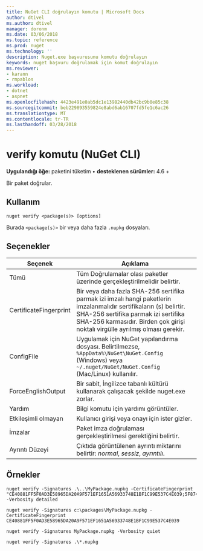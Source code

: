 ```yaml
---
title: NuGet CLI doğrulayın komutu | Microsoft Docs
author: dtivel
ms.author: dtivel
manager: doronm
ms.date: 03/06/2018
ms.topic: reference
ms.prod: nuget
ms.technology: ''
description: Nuget.exe başvurusunu komutu doğrulayın
keywords: nuget başvuru doğrulamak için komut doğrulayın
ms.reviewer:
- karann
- rmpablos
ms.workload:
- dotnet
- aspnet
ms.openlocfilehash: 4423e491e0ab5dc1e13982440db42bc9b0e85c38
ms.sourcegitcommit: beb229893559824e8abd6ab16707fd5fe1c6ac26
ms.translationtype: MT
ms.contentlocale: tr-TR
ms.lasthandoff: 03/28/2018
---
```

# <a name="verify-command-nuget-cli"></a>verify komutu (NuGet CLI)

**Uygulandığı öğe:** paketini tüketim &bullet; **desteklenen sürümler:** 4.6 +

Bir paket doğrular.

## <a name="usage"></a>Kullanım

```cli
nuget verify <package(s)> [options]
```

Burada `<package(s)>` bir veya daha fazla `.nupkg` dosyaları.

## <a name="options"></a>Seçenekler

| Seçenek | Açıklama |
| --- | --- |
| Tümü | Tüm Doğrulamalar olası paketler üzerinde gerçekleştirilmelidir belirtir. |
| CertificateFingerprint | Bir veya daha fazla SHA-256 sertifika parmak izi imzalı hangi paketlerin imzalanmalıdır sertifikaların (s) belirtir. SHA-256 sertifika parmak izi sertifika SHA-256 karmasıdır. Birden çok girişi noktalı virgülle ayrılmış olması gerekir. |
| ConfigFile | Uygulamak için NuGet yapılandırma dosyası. Belirtilmezse, `%AppData%\NuGet\NuGet.Config` (Windows) veya `~/.nuget/NuGet/NuGet.Config` (Mac/Linux) kullanılır.|
| ForceEnglishOutput | Bir sabit, İngilizce tabanlı kültürü kullanarak çalışacak şekilde nuget.exe zorlar. |
| Yardım | Bilgi komutu için yardımı görüntüler. |
| Etkileşimli olmayan | Kullanıcı girişi veya onayı için ister gizler. |
| İmzalar | Paket imza doğrulaması gerçekleştirilmesi gerektiğini belirtir. |
| Ayrıntı Düzeyi | Çıktıda görüntülenen ayrıntı miktarını belirtir: *normal*, *sessiz*, *ayrıntılı*. |

## <a name="examples"></a>Örnekler

```cli
nuget verify -Signatures .\..\MyPackage.nupkg -CertificateFingerprint "CE40881FF5F0AD3E58965DA20A9F571EF1651A56933748E1BF1C99E537C4E039;5F874AAF47BCB268A19357364E7FBB09D6BF9E8A93E1229909AC5CAC865802E2" -Verbosity detailed

nuget verify -Signatures c:\packages\MyPackage.nupkg -CertificateFingerprint CE40881FF5F0AD3E58965DA20A9F571EF1651A56933748E1BF1C99E537C4E039

nuget verify -Signatures MyPackage.nupkg -Verbosity quiet

nuget verify -Signatures .\*.nupkg
```